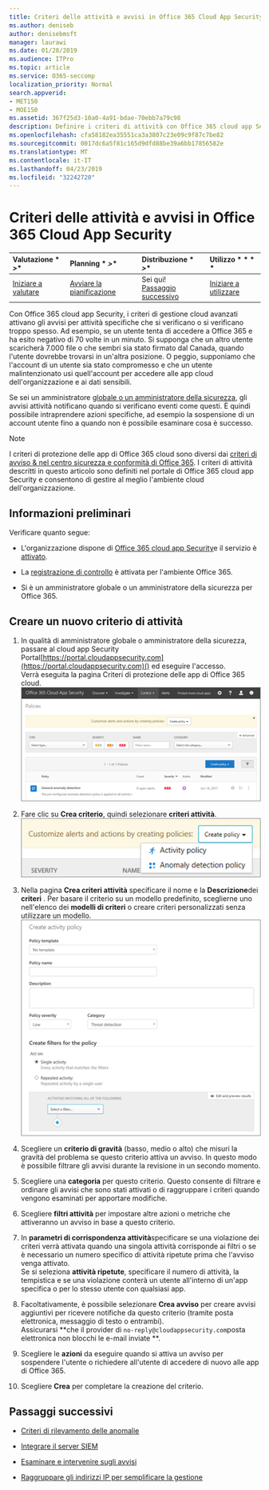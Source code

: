 ```yaml
---
title: Criteri delle attività e avvisi in Office 365 Cloud App Security
ms.author: deniseb
author: denisebmsft
manager: laurawi
ms.date: 01/28/2019
ms.audience: ITPro
ms.topic: article
ms.service: O365-seccomp
localization_priority: Normal
search.appverid:
- MET150
- MOE150
ms.assetid: 367f25d3-10a0-4a91-bdae-70ebb7a79c98
description: Definire i criteri di attività con Office 365 cloud app Security per impostare gli avvisi da attivare quando si verificano o si verificano attività specifiche. Se si configurano i criteri per attivare gli avvisi, è possibile ricevere una notifica e monitorare le attività specifiche.
ms.openlocfilehash: cfa58182ea35551ca3a3807c23e09c9f87c7be82
ms.sourcegitcommit: 0017dc6a5f81c165d9dfd88be39a6bb17856582e
ms.translationtype: MT
ms.contentlocale: it-IT
ms.lasthandoff: 04/23/2019
ms.locfileid: "32242720"
---
```

# <a name="activity-policies-and-alerts-in-office-365-cloud-app-security"></a>Criteri delle attività e avvisi in Office 365 Cloud App Security

|Valutazione * *\>**|Planning * *\>**|Distribuzione * *\>**|Utilizzo * * * *|
|:-----|:-----|:-----|:-----|
|[Iniziare a valutare](office-365-cas-overview.md) <br/> |[Avviare la pianificazione](get-ready-for-office-365-cas.md) <br/> |Sei qui!  <br/> [Passaggio successivo](anomaly-detection-policies-in-ocas.md) <br/> |[Iniziare a utilizzare](utilization-activities-for-ocas.md) <br/> |
   
Con Office 365 cloud app Security, i criteri di gestione cloud avanzati attivano gli avvisi per attività specifiche che si verificano o si verificano troppo spesso. Ad esempio, se un utente tenta di accedere a Office 365 e ha esito negativo di 70 volte in un minuto. Si supponga che un altro utente scaricherà 7.000 file o che sembri sia stato firmato dal Canada, quando l'utente dovrebbe trovarsi in un'altra posizione. O peggio, supponiamo che l'account di un utente sia stato compromesso e che un utente malintenzionato usi quell'account per accedere alle app cloud dell'organizzazione e ai dati sensibili.
  
Se sei un amministratore [globale o un amministratore della sicurezza](permissions-in-the-security-and-compliance-center.md), gli avvisi attività notificano quando si verificano eventi come questi. È quindi possibile intraprendere azioni specifiche, ad esempio la sospensione di un account utente fino a quando non è possibile esaminare cosa è successo.
  
> [!NOTE]
> I criteri di protezione delle app di Office 365 cloud sono diversi dai [criteri di avviso &amp; nel centro sicurezza e conformità di Office 365](alert-policies.md). I criteri di attività descritti in questo articolo sono definiti nel portale di Office 365 cloud app Security e consentono di gestire al meglio l'ambiente cloud dell'organizzazione. 
  
## <a name="before-you-begin"></a>Informazioni preliminari

Verificare quanto segue:
  
- L'organizzazione dispone di [Office 365 cloud app Security](office-365-cas-overview.md)e il servizio è [attivato](turn-on-office-365-cas.md).
    
- La [registrazione di controllo](turn-audit-log-search-on-or-off.md) è attivata per l'ambiente Office 365. 
    
- Si è un amministratore globale o un amministratore della sicurezza per Office 365.
    
## <a name="create-a-new-activity-policy"></a>Creare un nuovo criterio di attività

1. In qualità di amministratore globale o amministratore della sicurezza, passare al cloud app Security Portal[https://portal.cloudappsecurity.com](https://portal.cloudappsecurity.com)() ed eseguire l'accesso. <br>Verrà eseguita la pagina Criteri di protezione delle app di Office 365 cloud.<br>![Quando si passa al portale di protezione delle app di Office 365 cloud, si inizia con la pagina Criteri](media/5cb8833c-4e08-438c-bab3-91b5106f6f3f.png)
  
2. Fare clic su **Crea criterio**, quindi selezionare **criteri attività**.<br>![Quando si crea un criterio in O365 CA, è possibile scegliere tra i criteri di attività e i criteri di rilevamento delle anomalie.](media/79f34535-ddf9-4a5b-a0a3-8766bf9c174c.png)
  
3. Nella pagina **Crea criteri attività** specificare il nome e la **Descrizione**dei **criteri** . Per basare il criterio su un modello predefinito, sceglierne uno nell'elenco dei **modelli di criteri** o creare criteri personalizzati senza utilizzare un modello.<br>![È possibile creare criteri di attività con Office 365 cloud app Security.](media/4083a76f-7074-4d6a-8200-6d76d49259d7.png)
  
4. Scegliere un **criterio di gravità** (basso, medio o alto) che misuri la gravità del problema se questo criterio attiva un avviso. In questo modo è possibile filtrare gli avvisi durante la revisione in un secondo momento. 
    
5. Scegliere una **categoria** per questo criterio. Questo consente di filtrare e ordinare gli avvisi che sono stati attivati o di raggruppare i criteri quando vengono esaminati per apportare modifiche. 
    
6. Scegliere **filtri attività** per impostare altre azioni o metriche che attiveranno un avviso in base a questo criterio. 
    
7. In **parametri di corrispondenza attività**specificare se una violazione dei criteri verrà attivata quando una singola attività corrisponde ai filtri o se è necessario un numero specifico di attività ripetute prima che l'avviso venga attivato.<br>Se si seleziona **attività ripetute**, specificare il numero di attività, la tempistica e se una violazione conterà un utente all'interno di un'app specifica o per lo stesso utente con qualsiasi app.
    
8. Facoltativamente, è possibile selezionare **Crea avviso** per creare avvisi aggiuntivi per ricevere notifiche da questo criterio (tramite posta elettronica, messaggio di testo o entrambi).<br>Assicurarsi **che il provider di `no-reply@cloudappsecurity.com`posta elettronica non blocchi le e-mail inviate **. 
  
9. Scegliere le **azioni** da eseguire quando si attiva un avviso per sospendere l'utente o richiedere all'utente di accedere di nuovo alle app di Office 365. 
    
10. Scegliere **Crea** per completare la creazione del criterio. 
    
## <a name="next-steps"></a>Passaggi successivi

- [Criteri di rilevamento delle anomalie](anomaly-detection-policies-in-ocas.md)
    
- [Integrare il server SIEM](integrate-your-siem-server-with-office-365-cas.md)
    
- [Esaminare e intervenire sugli avvisi](review-office-365-cas-alerts.md)
    
- [Raggruppare gli indirizzi IP per semplificare la gestione](group-your-ip-addresses-in-ocas.md)
    


